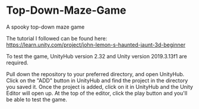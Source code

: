 # Top-Down-Maze-Game
A spooky top-down maze game

The tutorial I followed can be found here: https://learn.unity.com/project/john-lemon-s-haunted-jaunt-3d-beginner

To test the game, UnityHub version 2.32 and Unity version 2019.3.13f1 are required.

Pull down the repository to your preferred directory, and open UnityHub. Click on the "ADD" button in UnityHub and find the project in the directory you saved it. Once the project is added, click on it in UnityHub and the Unity Editor will open up. At the top of the editor, click the play button and you'll be able to test the game.
